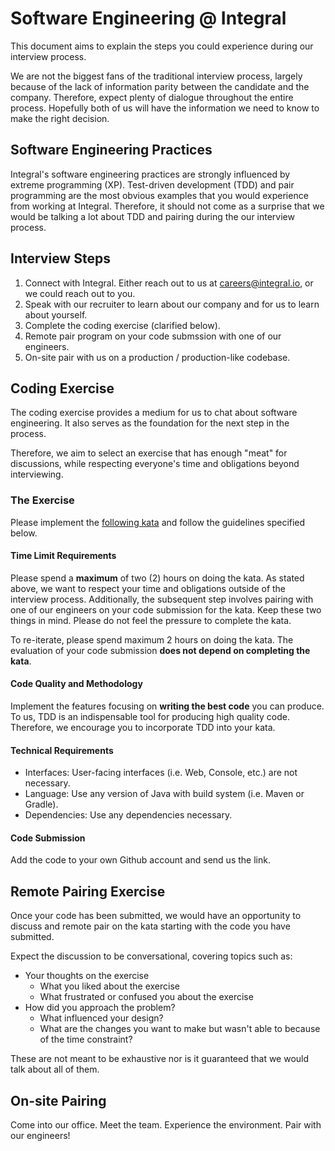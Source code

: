 # Software Engineering @ Integral

This document aims to explain the steps you could experience during our interview process.

We are not the biggest fans of the traditional interview process, largely because of the lack
of information parity between the candidate and the company. Therefore, expect plenty of dialogue
throughout the entire process. Hopefully both of us will have the information we need to
know to make the right decision.

## Software Engineering Practices

Integral's software engineering practices are strongly influenced by extreme programming (XP).
Test-driven development (TDD) and pair programming are the most obvious examples that you would experience
from working at Integral. Therefore, it should not come as a surprise that we would be
talking a lot about TDD and pairing during the our interview process.

## Interview Steps

1. Connect with Integral. Either reach out to us at careers@integral.io, or we could reach out to you.
1. Speak with our recruiter to learn about our company and for us to learn about yourself.
1. Complete the coding exercise (clarified below).
1. Remote pair program on your code submssion with one of our engineers.
1. On-site pair with us on a production / production-like codebase.

## Coding Exercise

The coding exercise provides a medium for us to chat about software engineering. It also serves as
the foundation for the next step in the process.

Therefore, we aim to select an exercise that has enough "meat" for discussions, while respecting
everyone's time and obligations beyond interviewing.

### The Exercise

Please implement the [following kata][interview kata] and follow the guidelines specified below.

#### Time Limit Requirements

Please spend a **maximum** of two (2) hours on doing the kata. As stated above, we want to respect your
time and obligations outside of the interview process. Additionally, the subsequent step involves pairing
with one of our engineers on your code submission for the kata. Keep these two things in mind. Please
do not feel the pressure to complete the kata.

To re-iterate, please spend maximum 2 hours on doing the kata. The evaluation of your code submission
**does not depend on completing the kata**.

#### Code Quality and Methodology

Implement the features focusing on **writing the best code** you can produce. To us, TDD is an indispensable
tool for producing high quality code. Therefore, we encourage you to incorporate TDD into your kata.

#### Technical Requirements

- Interfaces: User-facing interfaces (i.e. Web, Console, etc.) are not necessary.
- Language: Use any version of Java with build system (i.e. Maven or Gradle).
- Dependencies: Use any dependencies necessary.

#### Code Submission

Add the code to your own Github account and send us the link.

## Remote Pairing Exercise

Once your code has been submitted, we would have an opportunity to discuss and remote pair
on the kata starting with the code you have submitted.

Expect the discussion to be conversational, covering topics such as:

- Your thoughts on the exercise
  - What you liked about the exercise
  - What frustrated or confused you about the exercise
- How did you approach the problem?
  - What influenced your design?
  - What are the changes you want to make but wasn't able to because of the time constraint?

These are not meant to be exhaustive nor is it guaranteed that we would talk about all of them.

## On-site Pairing

Come into our office. Meet the team. Experience the environment. Pair with our engineers!

[interview kata]: https://github.com/integral-io/katas/tree/master/social-networking
